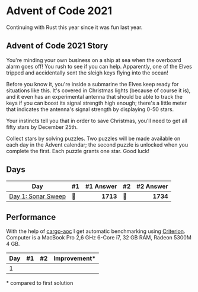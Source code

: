 # Advent of Code 2021

Continuing with Rust this year since it was fun last year.

## Advent of Code 2021 Story

You're minding your own business on a ship at sea when the overboard alarm goes off! You rush to see if you can help. Apparently, one of the Elves tripped and accidentally sent the sleigh keys flying into the ocean!

Before you know it, you're inside a submarine the Elves keep ready for situations like this. It's covered in Christmas lights (because of course it is), and it even has an experimental antenna that should be able to track the keys if you can boost its signal strength high enough; there's a little meter that indicates the antenna's signal strength by displaying 0-50 stars.

Your instincts tell you that in order to save Christmas, you'll need to get all fifty stars by December 25th.

Collect stars by solving puzzles. Two puzzles will be made available on each day in the Advent calendar; the second puzzle is unlocked when you complete the first. Each puzzle grants one star. Good luck!

## Days

| Day                                                                                                  | #1  | #1 Answer | #2  | #2 Answer |
| ---------------------------------------------------------------------------------------------------- | --- | --------: | --- | --------: |
| [Day 1: Sonar Sweep](https://github.com/believer/advent-of-code/blob/master/rust/2021/src/day_01.rs) | 🌟  |  **1713** | 🌟  |  **1734** |

## Performance

With the help of [cargo-aoc](https://github.com/gobanos/cargo-aoc) I get automatic benchmarking using [Criterion](https://github.com/bheisler/criterion.rs). Computer is a MacBook Pro 2,6 GHz 6-Core i7, 32 GB RAM, Radeon 5300M 4 GB.

| Day |  #1 |  #2 | Improvement\* |
| --- | --: | --: | ------------- |
| 1   |     |     |               |

\* compared to first solution

